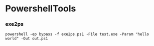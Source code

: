 # PowershellTools

### exe2ps
    powershell -ep bypass -f exe2ps.ps1 -File test.exe -Param "hello world" -Out out.ps1
